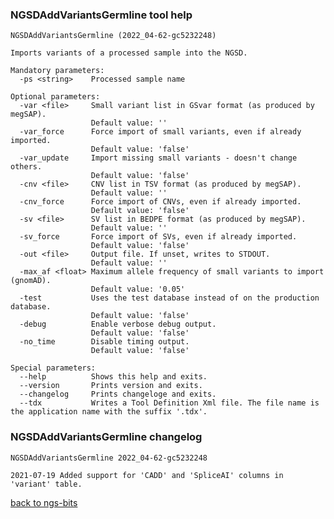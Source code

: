 ### NGSDAddVariantsGermline tool help
	NGSDAddVariantsGermline (2022_04-62-gc5232248)
	
	Imports variants of a processed sample into the NGSD.
	
	Mandatory parameters:
	  -ps <string>    Processed sample name
	
	Optional parameters:
	  -var <file>     Small variant list in GSvar format (as produced by megSAP).
	                  Default value: ''
	  -var_force      Force import of small variants, even if already imported.
	                  Default value: 'false'
	  -var_update     Import missing small variants - doesn't change others.
	                  Default value: 'false'
	  -cnv <file>     CNV list in TSV format (as produced by megSAP).
	                  Default value: ''
	  -cnv_force      Force import of CNVs, even if already imported.
	                  Default value: 'false'
	  -sv <file>      SV list in BEDPE format (as produced by megSAP).
	                  Default value: ''
	  -sv_force       Force import of SVs, even if already imported.
	                  Default value: 'false'
	  -out <file>     Output file. If unset, writes to STDOUT.
	                  Default value: ''
	  -max_af <float> Maximum allele frequency of small variants to import (gnomAD).
	                  Default value: '0.05'
	  -test           Uses the test database instead of on the production database.
	                  Default value: 'false'
	  -debug          Enable verbose debug output.
	                  Default value: 'false'
	  -no_time        Disable timing output.
	                  Default value: 'false'
	
	Special parameters:
	  --help          Shows this help and exits.
	  --version       Prints version and exits.
	  --changelog     Prints changeloge and exits.
	  --tdx           Writes a Tool Definition Xml file. The file name is the application name with the suffix '.tdx'.
	
### NGSDAddVariantsGermline changelog
	NGSDAddVariantsGermline 2022_04-62-gc5232248
	
	2021-07-19 Added support for 'CADD' and 'SpliceAI' columns in 'variant' table.
[back to ngs-bits](https://github.com/imgag/ngs-bits)